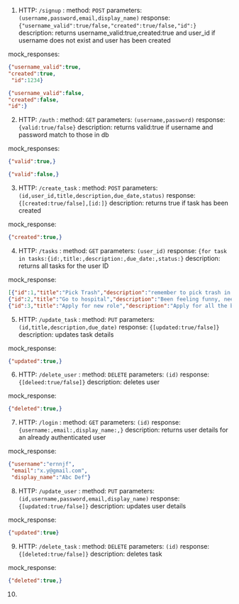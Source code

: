 1. HTTP: `/signup` : method: `POST` parameters: `(username,password,email,display_name)` response: `{"username_valid":true/false,"created":true/false,"id":}` description: returns username_valid:true,created:true and user_id if username does not exist and user has been created

mock_responses:
```json
{"username_valid":true,
"created":true,
 "id":1234}
```
```json
{"username_valid":false,
"created":false,
"id":}
```

2. HTTP: `/auth` : method: `GET` parameters: `(username,password)` response: `{valid:true/false}` description: returns valid:true if username and password match to those in db

mock_responses:
```json
{"valid":true,}
```
```json
{"valid":false,}
```

3. HTTP: `/create_task` : method: `POST` parameters: `(id,user_id,title,description,due_date,status)` response: `{[created:true/false],[id:]}` description: returns true if task has been created 

mock_response:
```json
{"created":true,}
```

4. HTTP: `/tasks` : method: `GET` parameters: `(user_id)` response: `{for task in tasks:{id:,title:,description:,due_date:,status:}` description: returns all tasks for the user ID

mock_response:
```json
[{"id":1,"title":"Pick Trash","description":"remember to pick trash in the backyard","due_date":"7/14/2021","status":"created"},
{"id":2,"title":"Go to hospital","description":"Been feeling funny, need to go to doctor's appointment","due_date":"3/20/2021","status":"done"},
{"id":3,"title":"Apply for new role","description":"Apply for all the bookmarked roles I did last week","due_date":"4/23/2021","status":"progress"}]
```
5. HTTP: `/update_task` : method: `PUT` parameters: `(id,title,description,due_date)` response: `{[updated:true/false]}` description: updates task details

mock_response:
```json
{"updated":true,}
```
6. HTTP: `/delete_user` : method: `DELETE` parameters: `(id)` response: `{[deleed:true/false]}` description: deletes user

mock_response:
```json
{"deleted":true,}
```

7. HTTP: `/login` : method: `GET` parameters: `(id)` response: `{username:,email:,display_name:,}` description: returns user details for an already authenticated user

mock_response:
```json
{"username":"ernnjf",
 "email":"x.y@gmail.com",
 "display_name":"Abc Def"}
 ```
 
8. HTTP: `/update_user` : method: `PUT` parameters: `(id,username,password,email,display_name)` response: `{[updated:true/false]}` description: updates user details

mock_response:
```json
{"updated":true}
```

9. HTTP: `/delete_task` : method: `DELETE` parameters: `(id)` response: `{[deleted:true/false]}` description: deletes task

mock_response:
```json
{"deleted":true,}
```
10. 

